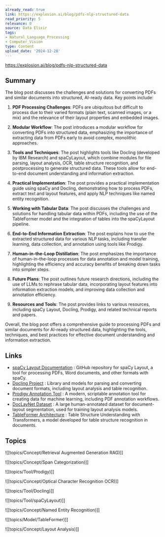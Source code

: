 ```yaml
---
already_read: true
link: https://explosion.ai/blog/pdfs-nlp-structured-data
read_priority: 5
relevance: 0
source: Data Elixir
tags:
- Natural_Language_Processing
- Computer_Vision
type: Content
upload_date: '2024-12-28'
---
```


https://explosion.ai/blog/pdfs-nlp-structured-data
## Summary

The blog post discusses the challenges and solutions for converting PDFs and similar documents into structured, AI-ready data. Key points include:

1. **PDF Processing Challenges**: PDFs are ubiquitous but difficult to process due to their varied formats (plain text, scanned images, or a mix) and the relevance of their layout properties and embedded images.

2. **Modular Workflow**: The post introduces a modular workflow for converting PDFs into structured data, emphasizing the importance of extracting data from PDFs early to avoid complex, monolithic approaches.

3. **Tools and Techniques**: The post highlights tools like Docling (developed by IBM Research) and spaCyLayout, which combine modules for file parsing, layout analysis, OCR, table structure recognition, and postprocessing to generate structured data. These tools allow for end-to-end document understanding and information extraction.

4. **Practical Implementation**: The post provides a practical implementation guide using spaCy and Docling, demonstrating how to process PDFs, extract text and layout features, and apply NLP techniques like named entity recognition.

5. **Working with Tabular Data**: The post discusses the challenges and solutions for handling tabular data within PDFs, including the use of the TableFormer model and the integration of tables into the spaCyLayout pipeline.

6. **End-to-End Information Extraction**: The post explains how to use the extracted structured data for various NLP tasks, including transfer learning, data collection, and annotation using tools like Prodigy.

7. **Human-in-the-Loop Distillation**: The post emphasizes the importance of human-in-the-loop processes for data annotation and model training, highlighting the efficiency and accuracy benefits of breaking down tasks into simpler steps.

8. **Future Plans**: The post outlines future research directions, including the use of LLMs to rephrase tabular data, incorporating layout features into information extraction models, and improving data collection and annotation efficiency.

9. **Resources and Tools**: The post provides links to various resources, including spaCy Layout, Docling, Prodigy, and related technical reports and papers.

Overall, the blog post offers a comprehensive guide to processing PDFs and similar documents for AI-ready structured data, highlighting the tools, techniques, and best practices for effective document understanding and information extraction.
## Links

- [spaCy Layout Documentation](https://github.com/explosion/spacy-layout) : GitHub repository for spaCy Layout, a tool for processing PDFs, Word documents, and other formats with spaCy.
- [Docling Project](https://docling-project.github.io/docling/) : Library and models for parsing and converting document formats, including layout analysis and table recognition.
- [Prodigy Annotation Tool](https://prodi.gy) : A modern, scriptable annotation tool for creating data for machine learning, including PDF annotation workflows.
- [DocLayNet Dataset](https://dl.acm.org/doi/10.1145/3534678.3539043) : A large human-annotated dataset for document-layout segmentation, used for training layout analysis models.
- [TableFormer Architecture](https://arxiv.org/abs/2203.01017) : Table Structure Understanding with Transformers, a model developed for table structure recognition in documents.

## Topics

![[topics/Concept/Retrieval Augmented Generation RAG)]]

![[topics/Concept/Span Categorization)]]

![[topics/Tool/Prodigy)]]

![[topics/Concept/Optical Character Recognition OCR)]]

![[topics/Tool/Docling)]]

![[topics/Tool/spaCyLayout)]]

![[topics/Concept/Named Entity Recognition)]]

![[topics/Model/TableFormer)]]

![[topics/Concept/Layout Analysis)]]